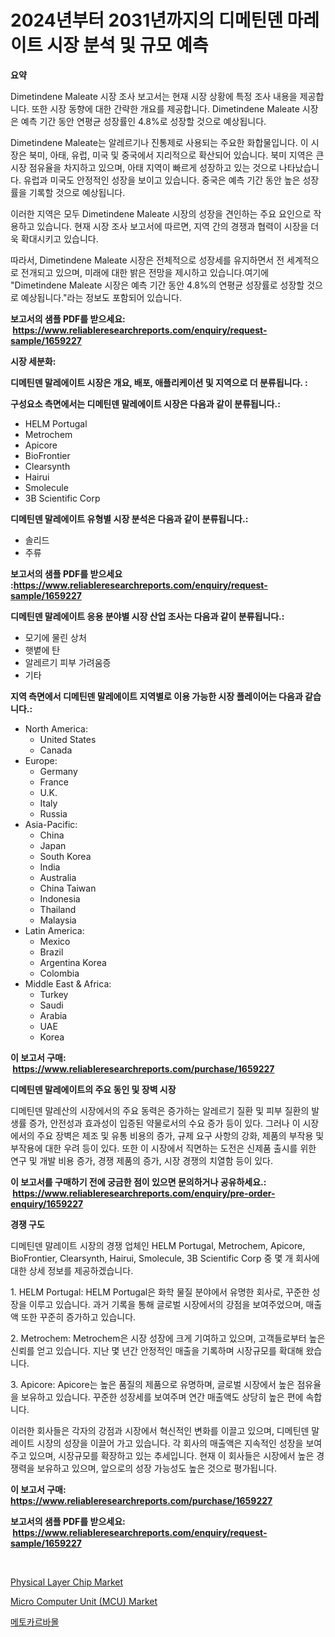 <p><h1>2024년부터 2031년까지의 디메틴덴 마레이트 시장 분석 및 규모 예측</h1></p><p><strong>요약</strong></p>
<p><p>Dimetindene Maleate 시장 조사 보고서는 현재 시장 상황에 특정 조사 내용을 제공합니다. 또한 시장 동향에 대한 간략한 개요를 제공합니다. Dimetindene Maleate 시장은 예측 기간 동안 연평균 성장률인 4.8%로 성장할 것으로 예상됩니다.</p><p>Dimetindene Maleate는 알레르기나 진통제로 사용되는 주요한 화합물입니다. 이 시장은 북미, 아태, 유럽, 미국 및 중국에서 지리적으로 확산되어 있습니다. 북미 지역은 큰 시장 점유율을 차지하고 있으며, 아태 지역이 빠르게 성장하고 있는 것으로 나타났습니다. 유럽과 미국도 안정적인 성장을 보이고 있습니다. 중국은 예측 기간 동안 높은 성장률을 기록할 것으로 예상됩니다.</p><p>이러한 지역은 모두 Dimetindene Maleate 시장의 성장을 견인하는 주요 요인으로 작용하고 있습니다. 현재 시장 조사 보고서에 따르면, 지역 간의 경쟁과 협력이 시장을 더욱 확대시키고 있습니다.</p><p>따라서, Dimetindene Maleate 시장은 전체적으로 성장세를 유지하면서 전 세계적으로 전개되고 있으며, 미래에 대한 밝은 전망을 제시하고 있습니다.여기에 "Dimetindene Maleate 시장은 예측 기간 동안 4.8%의 연평균 성장률로 성장할 것으로 예상됩니다."라는 정보도 포함되어 있습니다.</p></p>
<p><strong>보고서의 샘플 PDF를 받으세요: &nbsp;<a href="https://www.reliableresearchreports.com/enquiry/request-sample/1659227">https://www.reliableresearchreports.com/enquiry/request-sample/1659227</a></strong></p>
<p><strong>시장 세분화:</strong></p>
<p><strong> 디메틴덴 말레에이트 시장은 개요, 배포, 애플리케이션 및 지역으로 더 분류됩니다. :</strong></p>
<p><strong>구성요소 측면에서는 디메틴덴 말레에이트 시장은 다음과 같이 분류됩니다.:</strong></p>
<p><ul><li>HELM Portugal</li><li>Metrochem</li><li>Apicore</li><li>BioFrontier</li><li>Clearsynth</li><li>Hairui</li><li>Smolecule</li><li>3B Scientific Corp</li></ul></p>
<p><strong> 디메틴덴 말레에이트 유형별 시장 분석은 다음과 같이 분류됩니다.:</strong></p>
<p><ul><li>솔리드</li><li>주류</li></ul></p>
<p><strong>보고서의 샘플 PDF를 받으세요 :<a href="https://www.reliableresearchreports.com/enquiry/request-sample/1659227">https://www.reliableresearchreports.com/enquiry/request-sample/1659227</a></strong></p>
<p><strong> 디메틴덴 말레에이트 응용 분야별 시장 산업 조사는 다음과 같이 분류됩니다.:</strong></p>
<p><ul><li>모기에 물린 상처</li><li>햇볕에 탄</li><li>알레르기 피부 가려움증</li><li>기타</li></ul></p>
<p><strong>지역 측면에서 디메틴덴 말레에이트 지역별로 이용 가능한 시장 플레이어는 다음과 같습니다.:</strong></p>
<p><ul>
    <li>
        North America:
        <ul>
            <li>United States</li>
            <li>Canada</li>
        </ul>
    </li>
    <li>
        Europe:
        <ul>
            <li>Germany</li>
            <li>France</li>
            <li>U.K.</li>
            <li>Italy</li>
            <li>Russia</li>
        </ul>
    </li>
    <li>
        Asia-Pacific:
        <ul>
            <li>China</li>
            <li>Japan</li>
            <li>South Korea</li>
            <li>India</li>
            <li>Australia</li>
            <li>China Taiwan</li>
            <li>Indonesia</li>
            <li>Thailand</li>
            <li>Malaysia</li>
        </ul>
    </li>
    <li>
        Latin America:
        <ul>
            <li>Mexico</li>
            <li>Brazil</li>
            <li>Argentina Korea</li>
            <li>Colombia</li>
        </ul>
    </li>
    <li>
        Middle East & Africa:
        <ul>
            <li>Turkey</li>
            <li>Saudi</li>
            <li>Arabia</li>
            <li>UAE</li>
            <li>Korea</li>
        </ul>
    </li>
    </ul></p>
<p><strong>이 보고서 구매: &nbsp;<a href="https://www.reliableresearchreports.com/purchase/1659227">https://www.reliableresearchreports.com/purchase/1659227</a></strong></p>
<p><strong>디메틴덴 말레에이트의 주요 동인 및 장벽 시장</strong></p>
<p><p>디메틴덴 말레산의 시장에서의 주요 동력은 증가하는 알레르기 질환 및 피부 질환의 발생률 증가, 안전성과 효과성이 입증된 약물로서의 수요 증가 등이 있다. 그러나 이 시장에서의 주요 장벽은 제조 및 유통 비용의 증가, 규제 요구 사항의 강화, 제품의 부작용 및 부작용에 대한 우려 등이 있다. 또한 이 시장에서 직면하는 도전은 신제품 출시를 위한 연구 및 개발 비용 증가, 경쟁 제품의 증가, 시장 경쟁의 치열함 등이 있다.</p></p>
<p><strong>이 보고서를 구매하기 전에 궁금한 점이 있으면 문의하거나 공유하세요.: &nbsp;<a href="https://www.reliableresearchreports.com/enquiry/pre-order-enquiry/1659227">https://www.reliableresearchreports.com/enquiry/pre-order-enquiry/1659227</a></strong></p>
<p><strong>경쟁 구도</strong></p>
<p><p>디메틴덴 말레이트 시장의 경쟁 업체인 HELM Portugal, Metrochem, Apicore, BioFrontier, Clearsynth, Hairui, Smolecule, 3B Scientific Corp 중 몇 개 회사에 대한 상세 정보를 제공하겠습니다.</p><p>1. HELM Portugal: HELM Portugal은 화학 물질 분야에서 유명한 회사로, 꾸준한 성장을 이루고 있습니다. 과거 기록을 통해 글로벌 시장에서의 강점을 보여주었으며, 매출액 또한 꾸준히 증가하고 있습니다. </p><p>2. Metrochem: Metrochem은 시장 성장에 크게 기여하고 있으며, 고객들로부터 높은 신뢰를 얻고 있습니다. 지난 몇 년간 안정적인 매출을 기록하며 시장규모를 확대해 왔습니다.</p><p>3. Apicore: Apicore는 높은 품질의 제품으로 유명하며, 글로벌 시장에서 높은 점유율을 보유하고 있습니다. 꾸준한 성장세를 보여주며 연간 매출액도 상당히 높은 편에 속합니다.</p><p>이러한 회사들은 각자의 강점과 시장에서 혁신적인 변화를 이끌고 있으며, 디메틴덴 말레이트 시장의 성장을 이끌어 가고 있습니다. 각 회사의 매출액은 지속적인 성장을 보여주고 있으며, 시장규모를 확장하고 있는 추세입니다. 현재 이 회사들은 시장에서 높은 경쟁력을 보유하고 있으며, 앞으로의 성장 가능성도 높은 것으로 평가됩니다.</p></p>
<p><strong>이 보고서 구매: &nbsp; <a href="https://www.reliableresearchreports.com/purchase/1659227">https://www.reliableresearchreports.com/purchase/1659227</a></strong></p>
<p><strong>보고서의 샘플 PDF를 받으세요: &nbsp;<a href="https://www.reliableresearchreports.com/enquiry/request-sample/1659227">https://www.reliableresearchreports.com/enquiry/request-sample/1659227</a></strong><strong></strong></p>
<p>&nbsp;</p>
<p><p><a href="https://github.com/nancykennedykellievqfqt2/Market-Research-Report-List-1/blob/main/physical-layer-chip-market.md">Physical Layer Chip Market</a></p><p><a href="https://github.com/seekum/Market-Research-Report-List-2/blob/main/micro-computer-unit-mcu-market.md">Micro Computer Unit (MCU) Market</a></p><p><a href="https://medium.com/@constantinvon/%EB%A9%94%EC%86%8C%EC%B9%B4%EB%A5%B4%EB%B0%94%EB%AA%B0-%EC%8B%9C%EC%9E%A5-%EA%B7%9C%EB%AA%A8-cagr-%ED%8A%B8%EB%A0%8C%EB%93%9C-2024-2030-99d2384d2963">메토카르바몰</a></p></p>